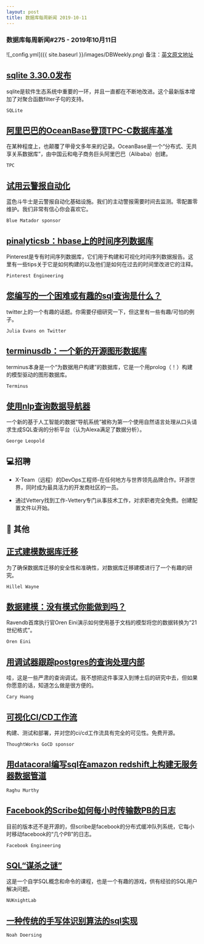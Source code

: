 ```yaml
---
layout: post
title: 数据库每周新闻 2019-10-11
---
```

### 数据库每周新闻#275 - 2019年10月11日
![_config.yml]({{ site.baseurl }}/images/DBWeekly.png)
备注：[英文原文地址](https://dbweekly.com/issues/275)


## [sqlite 3.30.0发布](https://dbweekly.com/link/78460/web)
sqlite是软件生态系统中重要的一环，并且一直都在不断地改进。这个最新版本增加了对聚合函数filter子句的支持。

`SQLite`


## [阿里巴巴的OceanBase登顶TPC-C数据库基准](https://dbweekly.com/link/78461/web)
在某种程度上，也颠覆了甲骨文多年来的记录。OceanBase是一个“分布式、无共享关系数据库”，由中国云和电子商务巨头阿里巴巴（Alibaba）创建。

`TPC`


## [试用云警报自动化](https://dbweekly.com/link/78463/web)
蓝色斗牛士是云警报自动化基础设施。我们的主动警报需要时间去监测。零配置零维护。我们非常有信心你会喜欢它。

`Blue Matador sponsor`


## [pinalyticsb：hbase上的时间序列数据库](https://dbweekly.com/link/78464/web)
Pinterest是专有时间序列数据库，它们用于构建和可视化时间序列数据报告。这里有一些tips关于它是如何构建的以及他们是如何在过去的时间里改进它的注释。

`Pinterest Engineering`


## [您编写的一个困难或有趣的sql查询是什么？](https://dbweekly.com/link/78465/web)
twitter上的一个有趣的话题。你需要仔细研究一下，但这里有一些有趣/可怕的例子。

`Julia Evans on Twitter`


## [terminusdb：一个新的开源图形数据库](https://dbweekly.com/link/78466/web)
terminus本身是一个“为数据用户构建”的数据库，它是一个用prolog（！）构建的模型驱动的图形数据库。

`Terminus`




## [使用nlp查询数据导航器](https://dbweekly.com/link/78468/web)
一个新的基于人工智能的数据“导航系统”被称为第一个使用自然语言处理从口头请求生成SQL查询的分析平台（认为Alexa满足了数据分析）。

`George Leopold`
## 💻招聘


- X-Team（远程）的DevOps工程师-在任何地方与世界领先品牌合作。环游世界，同时成为最具活力的开发商社区的一员。


- 通过Vettery找到工作-Vettery专门从事技术工作，对求职者完全免费。创建配置文件以开始。
## 📒 其他


## [正式建模数据库迁移](https://dbweekly.com/link/78470/web)
为了确保数据库迁移的安全性和准确性，对数据库迁移建模进行了一个有趣的研究。

`Hillel Wayne`




## [数据建模：没有模式你能做到吗？](https://dbweekly.com/link/78471/web)
Ravendb首席执行官Oren Eini演示如何使用基于文档的模型将您的数据转换为“21世纪格式”。

`Oren Eini`




## [用调试器跟踪postgres的查询处理内部](https://dbweekly.com/link/78472/web)
哇，这是一些严肃的查询调试。我不想把这件事深入到博士后的研究中去，但如果你愿意的话，知道怎么做是很方便的。

`Cary Huang`




## [可视化CI/CD工作流](https://dbweekly.com/link/78473/web)
构建、测试和部署，并对您的ci/cd工作流具有完全的可见性。免费开源。

`ThoughtWorks GoCD sponsor`




## [用datacoral编写sql在amazon redshift上构建无服务器数据管道](https://dbweekly.com/link/78474/web)

`Raghu Murthy`




## [Facebook的Scribe如何每小时传输数PB的日志](https://dbweekly.com/link/78475/web)
目前的版本还不是开源的，但scribe是facebook的分布式缓冲队列系统，它每小时移动facebook的“几个PB”的日志。

`Facebook Engineering`




## [SQL“谋杀之谜”](https://dbweekly.com/link/78476/web)
这是一个自学SQL概念和命令的课程，也是一个有趣的游戏，供有经验的SQL用户解决问题。

`NUKnightLab`




## [一种传统的手写体识别算法的sql实现](https://dbweekly.com/link/78477/web)
`Noah Doersing`


